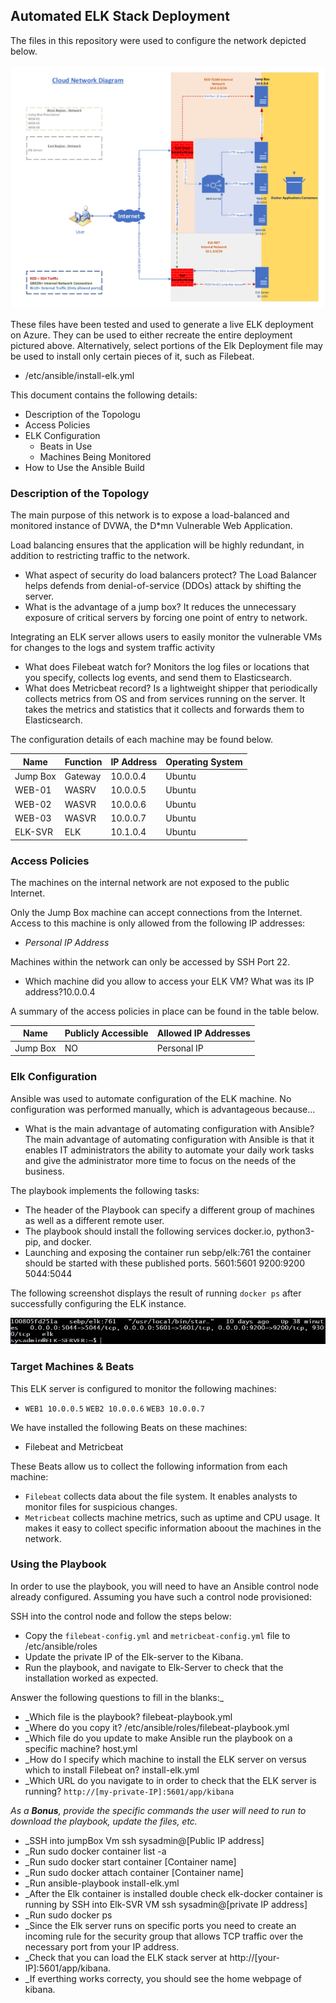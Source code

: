 ## Automated ELK Stack Deployment

The files in this repository were used to configure the network depicted below.

![TODO: Update the path with the name of your diagram](https://raw.githubusercontent.com/PercyGC/ELK-Stack-Project-1/Project/Images/Cloud_Network_Diagram.png)

These files have been tested and used to generate a live ELK deployment on Azure. They can be used to either recreate the entire deployment pictured above. Alternatively, select portions of the Elk Deployment file may be used to install only certain pieces of it, such as Filebeat.

  - /etc/ansible/install-elk.yml

This document contains the following details:
- Description of the Topologu
- Access Policies
- ELK Configuration
  - Beats in Use
  - Machines Being Monitored
- How to Use the Ansible Build


### Description of the Topology

The main purpose of this network is to expose a load-balanced and monitored instance of DVWA, the D*mn Vulnerable Web Application.

Load balancing ensures that the application will be highly redundant, in addition to restricting traffic to the network.
- What aspect of security do load balancers protect? The Load Balancer helps defends from denial-of-service (DDOs) attack by shifting the server. 
- What is the advantage of a jump box? It reduces the unnecessary exposure of critical servers by forcing one point of entry to network.

Integrating an ELK server allows users to easily monitor the vulnerable VMs for changes to the logs and system traffic activity
- What does Filebeat watch for? Monitors the log files or locations that you specify, collects log events, and send them to Elasticsearch.
- What does Metricbeat record? Is a lightweight shipper that periodically collects metrics from OS and from services running on the server. It takes the metrics and statistics that it collects and forwards them to Elasticsearch.

The configuration details of each machine may be found below.

| Name     | Function | IP Address | Operating System |
|----------|----------|------------|------------------|
| Jump Box | Gateway  | 10.0.0.4   | Ubuntu            |
| WEB-01     | WASRV         | 10.0.0.5           | Ubuntu                 |
| WEB-02     | WASVR         | 10.0.0.6           | Ubuntu                 |
| WEB-03     | WASVR         | 10.0.0.7           | Ubuntu                 |
| ELK-SVR     | ELK         | 10.1.0.4           | Ubuntu                 |

### Access Policies

The machines on the internal network are not exposed to the public Internet. 

Only the Jump Box machine can accept connections from the Internet. Access to this machine is only allowed from the following IP addresses:
- _Personal IP Address_

Machines within the network can only be accessed by SSH Port 22.
- Which machine did you allow to access your ELK VM? What was its IP address?10.0.0.4

A summary of the access policies in place can be found in the table below.

| Name     | Publicly Accessible | Allowed IP Addresses |
|----------|---------------------|----------------------|
| Jump Box | NO              | Personal IP    |

### Elk Configuration

Ansible was used to automate configuration of the ELK machine. No configuration was performed manually, which is advantageous because...
- What is the main advantage of automating configuration with Ansible? The main advantage of automating configuration with Ansible is that it enables IT administrators the ability to automate your daily work tasks and give the administrator more time to focus on the needs of the business.

The playbook implements the following tasks:
- The header of the Playbook can specify a different group of machines as well as a different remote user.
- The playbook should install the following services docker.io, python3-pip, and docker.
- Launching and exposing the container run sebp/elk:761 the container should be started with these published ports. 5601:5601 9200:9200 5044:5044

The following screenshot displays the result of running `docker ps` after successfully configuring the ELK instance.

![TODO: Update the path with the name of your screenshot of docker ps output](https://github.com/PercyGC/ELK-Stack-Project-1/blob/Project/Images/Docker%20Result.PNG)

### Target Machines & Beats
This ELK server is configured to monitor the following machines:
- `WEB1 10.0.0.5` `WEB2 10.0.0.6` `WEB3 10.0.0.7`

We have installed the following Beats on these machines:
- Filebeat and Metricbeat

These Beats allow us to collect the following information from each machine:
- `Filebeat` collects data about the file system. It enables analysts to monitor files for suspicious changes.
- `Metricbeat` collects machine metrics, such as uptime and CPU usage. It makes it easy to collect specific information aboout the machines in the network.
### Using the Playbook
In order to use the playbook, you will need to have an Ansible control node already configured. Assuming you have such a control node provisioned: 

SSH into the control node and follow the steps below:
- Copy the `filebeat-config.yml` and `metricbeat-config.yml` file to /etc/ansible/roles
- Update the private IP of the Elk-server to the Kibana.
- Run the playbook, and navigate to Elk-Server to check that the installation worked as expected.

Answer the following questions to fill in the blanks:_
- _Which file is the playbook? filebeat-playbook.yml
- _Where do you copy it? /etc/ansible/roles/filebeat-playbook.yml
- _Which file do you update to make Ansible run the playbook on a specific machine? host.yml 
- _How do I specify which machine to install the ELK server on versus which to install Filebeat on? install-elk.yml
- _Which URL do you navigate to in order to check that the ELK server is running? `http://[my-private-IP]:5601/app/kibana`

_As a **Bonus**, provide the specific commands the user will need to run to download the playbook, update the files, etc._

- _SSH into jumpBox Vm ssh sysadmin@[Public IP address]
- _Run sudo docker container list -a
- _Run sudo docker start container [Container name]
- _Run sudo docker attach container [Container name]
- _Run ansible-playbook install-elk.yml
- _After the Elk container is installed double check elk-docker container is running by SSH into Elk-SVR VM ssh sysadmin@[private IP address]
- _Run sudo docker ps
- _Since the Elk server runs on specific ports you need to create an incoming rule for the security group that allows TCP traffic over the necessary port from your IP address.
- _Check that you can load the ELK stack server at http://[your-IP]:5601/app/kibana.
- _If everthing works correcty, you should see the home webpage of kibana.
